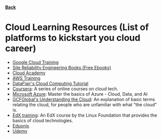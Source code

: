 **[Back](/README.md/)**

# Cloud Learning Resources (List of platforms to kickstart you cloud career)

- [Google Cloud Training](https://cloud.google.com/training)
- [Site Reliability Engineering Books (Free Ebooks)](https://sre.google/books/)
- [Cloud Academy](https://cloudacademy.com/)
- [AWS Training](https://aws.amazon.com/training/)
- [DataFlair's Cloud Computing Tutorial](https://data-flair.training/blogs/cloud-computing-tutorial/)
- [Coursera](https://www.coursera.org/promo/cloud-technology-free-courses): A series of online courses on cloud tech. 
- [Microsoft Azure](https://docs.microsoft.com/en-us/users/microsoftazuretrainingandcertifications/collections/m6d0hn5nn3edn3): Master the basics of Azure - Cloud, Data, and AI
- [GCFGlobal's Understanding the Cloud](https://edu.gcfglobal.org/en/computerbasics/understanding-the-cloud/1/): An explanation of basic terms relating the cloud, for people who are unfamiliar with what "the cloud" is. 
- [EdX training](https://www.edx.org/course/introduction-to-cloud-infrastructure-technologies): An EdX course by the Linux Foundation that provides the basics of cloud technologies. 
- [Eduonix](https://www.eduonix.com/courses/Software-Development/Learn-Cloud-Computing-from-Scratch-for-Beginners)
- [Udemy](https://www.udemy.com/courses/search/?src=ukw&q=Cloud)
